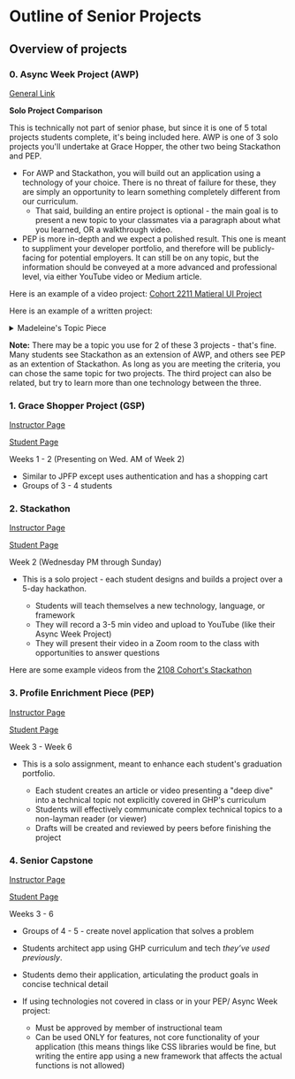 # Outline of Senior Projects
## Overview of projects

### 0. Async Week Project (AWP)
[General Link](https://github.com/karaatfullstack/Async-Week-Guide#-async-week-project-)

**Solo Project Comparison**

This is technically not part of senior phase, but since it is one of 5 total projects students complete, it's being included here. 
AWP is one of 3 solo projects you'll undertake at Grace Hopper, the other two being Stackathon and PEP.
- For AWP and Stackathon, you will build out an application using a technology of your choice. There is no threat of failure for these, they are simply an opportunity to learn something completely different from our curriculum. 
   - That said, building an entire project is optional - the main goal is to present a new topic to your classmates via a paragraph about what you learned, OR a walkthrough video.
- PEP is more in-depth and we expect a polished result. This one is meant to suppliment your developer portfolio, and therefore will be publicly-facing for potential employers. It can still be on any topic, but the information should be conveyed at a more advanced and professional level, via either YouTube video or Medium article.

Here is an example of a video project: [Cohort 2211 Matieral UI Project](https://www.youtube.com/watch?v=Gl7qkIu9LYM)

Here is an example of a written project:
<details>
    <summary>Madeleine's Topic Piece</summary>
    For Async Week, I focused on D3, a data visualization tool. I'm adding a link to the github repo and the tutorial I was following putting this together! D3 is really sophisticated and complex, with great documentation and wide useage. I am excited to keep playing around with it and some of the very fun data sets I found to experiment with! I wanted to mention two drawbacks here:
 - D3 does not play very well with Node, which made it complicated to play around with. Ultimately, I was able to work with it by adding the script tag to the HTML, but it meant that VSCode was mad because of d3 methods being undefined in the code, and caused some other issues that I am still troubleshooting.
 - D3 is a DOM manipulation tool just as React is, and many of the basic tutorials were for D3 in a vanilla DOM setting. Figuring out how to integrate it in a React app would be an additional step (there are many resources to help with this).
</details>

**Note:** 
There may be a topic you use for 2 of these 3 projects - that's fine. Many students see Stackathon as an extension of AWP, and others see PEP as an extention of Stackathon. As long as you are meeting the criteria, you can chose the same topic for two projects. The third project can also be related, but try to learn more than one technology between the three.


### 1. Grace Shopper Project (GSP)
 
[Instructor Page](https://github.com/FullstackAcademy/2022-PILOT-program-guide-web-core/tree/main/04-sr-phase/02-grace-shopper)

[Student Page](https://github.com/karaatfullstack/Outline-of-Senior-Projects/blob/main/GSP.md)
   
   Weeks 1 - 2 (Presenting on Wed. AM of Week 2)

- Similar to JPFP except uses authentication and has a shopping cart
- Groups of 3 - 4 students
    
### 2. Stackathon

[Instructor Page](https://github.com/FullstackAcademy/2022-PILOT-program-guide-web-core/tree/main/04-sr-phase/03-stackathon)

[Student Page](https://github.com/karaatfullstack/2023-Senior-Phase/blob/main/Week%202/Stackathon/Student-Readme.md)

   Week 2 (Wednesday PM through Sunday)

- This is a solo project - each student designs and builds a project over a 5-day hackathon. 

     - Students will teach themselves a new technology, language, or framework
     - They will record a 3-5 min video and upload to YouTube (like their Async Week Project)
     - They will present their video in a Zoom room to the class with opportunities to answer questions

Here are some example videos from the [2108 Cohort's Stackathon](https://www.youtube.com/playlist?list=PL_yPiP-ZZLhLS18FEz-0rMrPV4-37nlcK)
        
### 3. Profile Enrichment Piece (PEP)

[Instructor Page](https://github.com/karaatfullstack/2023-Senior-Phase/blob/main/Week%201/Portfolio-Enrich-Piece.md)

[Student Page](https://github.com/karaatfullstack/Outline-of-Senior-Projects/blob/main/PEP.md)

Week 3 - Week 6
- This is a solo assignment, meant to enhance each student's graduation portfolio.

  - Each student creates an article or video presenting a "deep dive" into a technical topic not explicitly covered in GHP's curriculum
  - Students will effectively communicate complex technical topics to a non-layman reader (or viewer)
  - Drafts will be created and reviewed by peers before finishing the project

### 4. Senior Capstone
[Instructor Page](https://github.com/FullstackAcademy/2022-PILOT-program-guide-web-core/blob/main/04-sr-phase/04-capstone/01-Lesson-Plan.md)

[Student Page](https://github.com/karaatfullstack/Outline-of-Senior-Projects/blob/main/Capstone.md)
   
   Weeks 3 - 6

 - Groups of 4 - 5 - create novel application that solves a problem
 - Students architect app using GHP curriculum and tech *they’ve used previously*.
 - Students demo their application, articulating the product goals in concise technical detail           
 - If using technologies not covered in class or in your PEP/ Async Week project:

    - Must be approved by member of instructional team
    - Can be used ONLY for features, not core functionality of your application (this means things like CSS libraries would be fine, but writing the entire app using a new framework that affects the actual functions is not allowed)
